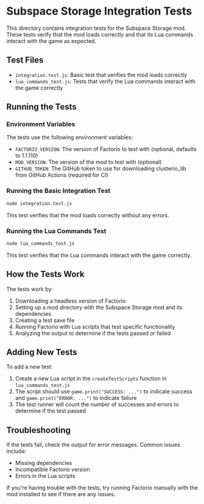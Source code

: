# Subspace Storage Integration Tests

This directory contains integration tests for the Subspace Storage mod. These tests verify that the mod loads correctly and that its Lua commands interact with the game as expected.

## Test Files

- `integration.test.js`: Basic test that verifies the mod loads correctly
- `lua_commands_test.js`: Tests that verify the Lua commands interact with the game correctly

## Running the Tests

### Environment Variables

The tests use the following environment variables:

- `FACTORIO_VERSION`: The version of Factorio to test with (optional, defaults to 1.1.110)
- `MOD_VERSION`: The version of the mod to test with (optional)
- `GITHUB_TOKEN`: The GitHub token to use for downloading clusterio_lib from GitHub Actions (required for CI)

### Running the Basic Integration Test

```bash
node integration.test.js
```

This test verifies that the mod loads correctly without any errors.

### Running the Lua Commands Test

```bash
node lua_commands_test.js
```

This test verifies that the Lua commands interact with the game correctly.

## How the Tests Work

The tests work by:

1. Downloading a headless version of Factorio
2. Setting up a mod directory with the Subspace Storage mod and its dependencies
3. Creating a test save file
4. Running Factorio with Lua scripts that test specific functionality
5. Analyzing the output to determine if the tests passed or failed

## Adding New Tests

To add a new test:

1. Create a new Lua script in the `createTestScripts` function in `lua_commands_test.js`
2. The script should use `game.print("SUCCESS: ...")` to indicate success and `game.print("ERROR: ...")` to indicate failure
3. The test runner will count the number of successes and errors to determine if the test passed

## Troubleshooting

If the tests fail, check the output for error messages. Common issues include:

- Missing dependencies
- Incompatible Factorio version
- Errors in the Lua scripts

If you're having trouble with the tests, try running Factorio manually with the mod installed to see if there are any issues.
